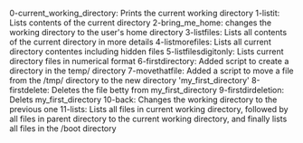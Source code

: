 0-current_working_directory: Prints the current working directory
1-listit: Lists contents of the current directory
2-bring_me_home: changes the working directory to the user's home directory
3-listfiles: Lists all contents of the current directory in more details
4-listmorefiles: Lists all current directory contentes including hidden files
5-listfilesdigitonly: Lists current directory files in numerical format
6-firstdirectory: Added script to create a directory in the temp/ directory
7-movethatfile: Added a script to move a file from the /tmp/ directory to the new directory 'my_first_directory'
8-firstdelete: Deletes the file betty from my_first_directory
9-firstdirdeletion: Delets my_first_directory
10-back: Changes the working directory to the previous one
11-lists: Lists all files in current working directory, followed by all files in parent directory to the current working directory, and finally lists all files in the /boot directory
